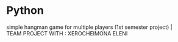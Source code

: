 # Python
simple hangman game for multiple players (1st semester project)  |  
TEAM PROJECT WITH : XEROCHEIMONA ELENI

